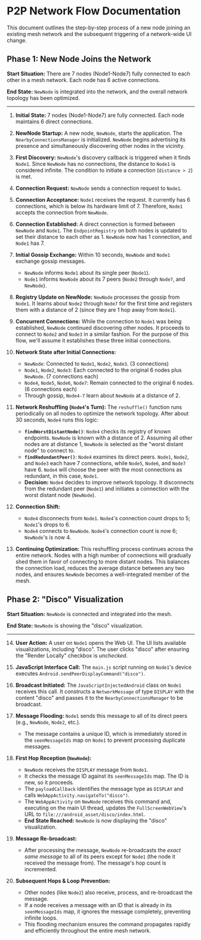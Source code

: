 # P2P Network Flow Documentation

This document outlines the step-by-step process of a new node joining an existing mesh network and
the subsequent triggering of a network-wide UI change.

## Phase 1: New Node Joins the Network

**Start Situation:** There are 7 nodes (Node1-Node7) fully connected to each other in a mesh
network. Each node has 6 active connections.

**End State:** `NewNode` is integrated into the network, and the overall network topology has been
optimized.

---

1. **Initial State:** 7 nodes (Node1-Node7) are fully connected. Each node maintains 6 direct
   connections.

2. **NewNode Startup:** A new node, `NewNode`, starts the application. The
   `NearbyConnectionsManager` is initialized. `NewNode` begins advertising its presence and
   simultaneously discovering other nodes in the vicinity.

3. **First Discovery:** `NewNode`'s discovery callback is triggered when it finds `Node1`. Since
   `NewNode` has no connections, the distance to `Node1` is considered infinite. The condition to
   initiate a connection (`distance > 2`) is met.

4. **Connection Request:** `NewNode` sends a connection request to `Node1`.

5. **Connection Acceptance:** `Node1` receives the request. It currently has 6 connections, which is
   below its hardware limit of 7. Therefore, `Node1` accepts the connection from `NewNode`.

6. **Connection Established:** A direct connection is formed between `NewNode` and `Node1`. The
   `EndpointRegistry` on both nodes is updated to set their distance to each other as 1. `NewNode`
   now has 1 connection, and `Node1` has 7.

7. **Initial Gossip Exchange:** Within 10 seconds, `NewNode` and `Node1` exchange gossip messages.
    * `NewNode` informs `Node1` about its single peer (`Node1`).
    * `Node1` informs `NewNode` about its 7 peers (`Node2` through `Node7`, and `NewNode`).

8. **Registry Update on NewNode:** `NewNode` processes the gossip from `Node1`. It learns about
   `Node2` through `Node7` for the first time and registers them with a distance of 2 (since they
   are 1 hop away from `Node1`).

9. **Concurrent Connections:** While the connection to `Node1` was being established, `NewNode`
   continued discovering other nodes. It proceeds to connect to `Node2` and `Node3` in a similar
   fashion. For the purpose of this flow, we'll assume it establishes these three initial
   connections.

10. **Network State after Initial Connections:**
    * `NewNode`: Connected to `Node1`, `Node2`, `Node3`. (3 connections)
    * `Node1`, `Node2`, `Node3`: Each connected to the original 6 nodes plus `NewNode`. (7
      connections each)
    * `Node4`, `Node5`, `Node6`, `Node7`: Remain connected to the original 6 nodes. (6 connections
      each)
    * Through gossip, `Node4-7` learn about `NewNode` at a distance of 2.

11. **Network Reshuffling (`Node4`'s Turn):** The `reshuffle()` function runs periodically on all
    nodes to optimize the network topology. After about 30 seconds, `Node4` runs this logic:
    * **`findWorstDistantNode()`**: `Node4` checks its registry of known endpoints. `NewNode` is
      known with a distance of 2. Assuming all other nodes are at distance 1, `NewNode` is selected
      as the "worst distant node" to connect to.
    * **`findRedundantPeer()`**: `Node4` examines its direct peers. `Node1`, `Node2`, and `Node3`
      each have 7 connections, while `Node5`, `Node6`, and `Node7` have 6. `Node4` will choose the
      peer with the most connections as redundant, in this case, `Node1`.
    * **Decision:** `Node4` decides to improve network topology. It disconnects from the redundant
      peer (`Node1`) and initiates a connection with the worst distant node (`NewNode`).

12. **Connection Shift:**
    * `Node4` disconnects from `Node1`. `Node4`'s connection count drops to 5; `Node1`'s drops to 6.
    * `Node4` connects to `NewNode`. `Node4`'s connection count is now 6; `NewNode`'s is now 4.

13. **Continuing Optimization:** This reshuffling process continues across the entire network. Nodes
    with a high number of connections will gradually shed them in favor of connecting to more
    distant nodes. This balances the connection load, reduces the average distance between any two
    nodes, and ensures `NewNode` becomes a well-integrated member of the mesh.

## Phase 2: "Disco" Visualization

**Start Situation:** `NewNode` is connected and integrated into the mesh.

**End State:** `NewNode` is showing the "disco" visualization.

---

14. **User Action:** A user on `Node1` opens the Web UI. The UI lists available visualizations,
    including "disco". The user clicks "disco" after ensuring the "Render Locally" checkbox is
    *unchecked*.

15. **JavaScript Interface Call:** The `main.js` script running on `Node1`'s device executes
    `Android.sendPeerDisplayCommand("disco")`.

16. **Broadcast Initiated:** The `JavaScriptInjectedAndroid` class on `Node1` receives this call. It
    constructs a `NetworkMessage` of type `DISPLAY` with the content "disco" and passes it to the
    `NearbyConnectionsManager` to be broadcast.

17. **Message Flooding:** `Node1` sends this message to all of its direct peers (e.g., `NewNode`,
    `Node2`, etc.).
    * The message contains a unique ID, which is immediately stored in the `seenMessageIds` map on
      `Node1` to prevent processing duplicate messages.

18. **First Hop Reception (`NewNode`):**
    * `NewNode` receives the `DISPLAY` message from `Node1`.
    * It checks the message ID against its `seenMessageIds` map. The ID is new, so it proceeds.
    * The `payloadCallback` identifies the message type as `DISPLAY` and calls
      `WebAppActivity.navigateTo("disco")`.
    * The `WebAppActivity` on `NewNode` receives this command and, executing on the main UI thread,
      updates the `FullScreenWebView`'s URL to `file:///android_asset/disco/index.html`.
    * **End State Reached:** `NewNode` is now displaying the "disco" visualization.

19. **Message Re-broadcast:**
    * After processing the message, `NewNode` re-broadcasts the *exact same message* to all of its
      peers except for `Node1` (the node it received the message from). The message's hop count is
      incremented.

20. **Subsequent Hops & Loop Prevention:**
    * Other nodes (like `Node2`) also receive, process, and re-broadcast the message.
    * If a node receives a message with an ID that is already in its `seenMessageIds` map, it
      ignores the message completely, preventing infinite loops.
    * This flooding mechanism ensures the command propagates rapidly and efficiently throughout the
      entire mesh network.
